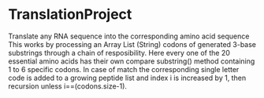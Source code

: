 # TranslationProject
Translate any RNA sequence into the corresponding amino acid sequence
This works by processing an Array List (String) codons of generated 3-base substrings through a chain of resposibility. Here every one of the 20 essential amino acids has their own compare substring() method containing 1 to  6 specific codons. In case of match the corresponding single letter code is added to a growing peptide list and index i is increased by 1, then recursion unless i==(codons.size-1).
